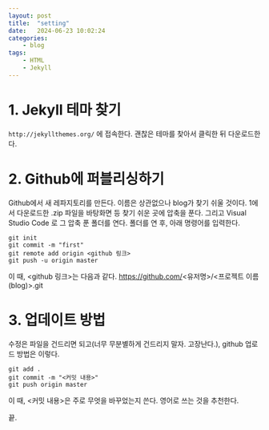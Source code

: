 ```yaml
---
layout: post
title:	"setting"
date:	2024-06-23 10:02:24
categories:
    - blog
tags:
    - HTML
    - Jekyll
---
```

# 1. Jekyll 테마 찾기
`http://jekyllthemes.org/` 에 접속한다.
괜찮은 테마를 찾아서 클릭한 뒤 다운로드한다.

# 2. Github에 퍼블리싱하기
Github에서 새 레파지토리를 만든다. 이름은 상관없으나 blog가 찾기 쉬울 것이다.
1에서 다운로드한 .zip 파일을 바탕화면 등 찾기 쉬운 곳에 압축을 푼다.
그리고 Visual Studio Code 로 그 압축 푼 폴더를 연다.
폴더를 연 후, 아래 명령어를 입력한다.
```
git init
git commit -m "first"
git remote add origin <github 링크>
git push -u origin master
```
이 때, <github 링크>는 다음과 같다.
https://github.com/<유저명>/<프로젝트 이름(blog)>.git

# 3. 업데이트 방법
수정은 파일을 건드리면 되고(너무 무분별하게 건드리지 말자. 고장난다.), 
github 업로드 방법은 이렇다.
```
git add .
git commit -m "<커밋 내용>"
git push origin master
```
이 때, <커밋 내용>은 주로 무엇을 바꾸었는지 쓴다. 영어로 쓰는 것을 추천한다.

끝.